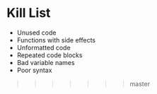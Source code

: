 Kill List
=========
* Unused code
* Functions with side effects
* Unformatted code
* Repeated code blocks
* Bad variable names
* Poor syntax
>>>>>>> master
